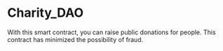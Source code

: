 # Charity_DAO
With this smart contract, you can raise public donations for people. This contract has minimized the possibility of fraud.
